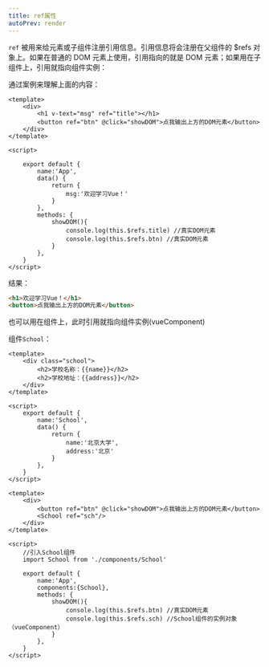 ```yaml
---
title: ref属性
autoPrev: render
---
```


`ref` 被用来给元素或子组件注册引用信息。引用信息将会注册在父组件的 $refs 对象上。如果在普通的 DOM 元素上使用，引用指向的就是 DOM 元素；如果用在子组件上，引用就指向组件实例：

通过案例来理解上面的内容：

```vue
<template>
	<div>
		<h1 v-text="msg" ref="title"></h1>
		<button ref="btn" @click="showDOM">点我输出上方的DOM元素</button>
	</div>
</template>

<script>

	export default {
		name:'App',
		data() {
			return {
				msg:'欢迎学习Vue！'
			}
		},
		methods: {
			showDOM(){
				console.log(this.$refs.title) //真实DOM元素
				console.log(this.$refs.btn) //真实DOM元素
			}
		},
	}
</script>
```

结果：

```html
<h1>欢迎学习Vue！</h1>
<button>点我输出上方的DOM元素</button>
```

也可以用在组件上，此时引用就指向组件实例(vueComponent)

组件`School`：
```vue
<template>
	<div class="school">
		<h2>学校名称：{{name}}</h2>
		<h2>学校地址：{{address}}</h2>
	</div>
</template>

<script>
	export default {
		name:'School',
		data() {
			return {
				name:'北京大学',
				address:'北京'
			}
		},
	}
</script>
```

```vue
<template>
	<div>
		<button ref="btn" @click="showDOM">点我输出上方的DOM元素</button>
		<School ref="sch"/>
	</div>
</template>

<script>
	//引入School组件
	import School from './components/School'

	export default {
		name:'App',
		components:{School},
		methods: {
			showDOM(){
				console.log(this.$refs.btn) //真实DOM元素
				console.log(this.$refs.sch) //School组件的实例对象（vueComponent）
			}
		},
	}
</script>
```